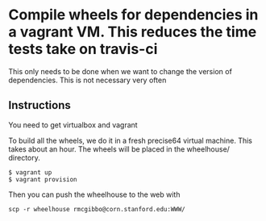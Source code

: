 # Compile wheels for dependencies in a vagrant VM. This reduces the time tests take on travis-ci

This only needs to be done when we want to change the version of dependencies. This is not
necessary very often

Instructions
------------
You need to get virtualbox and vagrant

To build all the wheels, we do it in a fresh precise64 virtual machine. This takes about
an hour. The wheels will be placed in the wheelhouse/ directory.
```
$ vagrant up
$ vagrant provision
```

Then you can push the wheelhouse to the web with

```
scp -r wheelhouse rmcgibbo@corn.stanford.edu:WWW/
```
